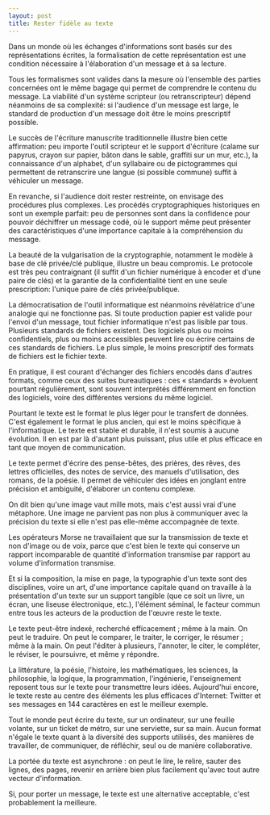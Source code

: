 ```yaml
---
layout: post
title: Rester fidèle au texte
---
```


Dans un monde où les échanges d'informations sont basés sur des représentations écrites, la formalisation de cette représentation est une condition nécessaire à l'élaboration d'un message et à sa lecture.

Tous les formalismes sont valides dans la mesure où l'ensemble des parties concernées ont le même bagage qui permet de comprendre le contenu du message. La viabilité d'un système scripteur (ou retranscripteur) dépend néanmoins de sa complexité: si l'audience d'un message est large, le standard de production d'un message doit être le moins prescriptif possible.

Le succès de l'écriture manuscrite traditionnelle illustre bien cette affirmation: peu importe l'outil scripteur et le support d'écriture (calame sur papyrus, crayon sur papier, bâton dans le sable, graffiti sur un mur, etc.), la connaissance d'un alphabet, d'un syllabaire ou de pictogrammes qui permettent de retranscrire une langue (si possible commune) suffit à véhiculer un message.

En revanche, si l'audience doit rester restreinte, on envisage des procédures plus complexes. Les procédés cryptographiques historiques en sont un exemple parfait: peu de personnes sont dans la confidence pour pouvoir déchiffrer un message codé, où le support même peut présenter des caractéristiques d'une importance capitale à la compréhension du message.

La beauté de la vulgarisation de la cryptographie, notamment le modèle à base de clé privée/clé publique, illustre un beau compromis. Le protocole est très peu contraignant (il suffit d'un fichier numérique à encoder et d'une paire de clés) et la garantie de la confidentialité tient en une seule prescription: l'unique paire de clés privée/publique.

La démocratisation de l'outil informatique est néanmoins révélatrice d'une analogie qui ne fonctionne pas. Si toute production papier est valide pour l'envoi d'un message, tout fichier informatique n'est pas lisible par tous. Plusieurs standards de fichiers existent. Des logiciels plus ou moins confidentiels, plus ou moins accessibles peuvent lire ou écrire certains de ces standards de fichiers.
Le plus simple, le moins prescriptif des formats de fichiers est le fichier texte.

En pratique, il est courant d'échanger des fichiers encodés dans d'autres formats, comme ceux des suites bureautiques : ces « standards » évoluent pourtant régulièrement, sont souvent interprétés différemment en fonction des logiciels, voire des différentes versions du même logiciel.

Pourtant le texte est le format le plus léger pour le transfert de données. C'est également le format le plus ancien, qui est le moins spécifique à l'informatique. Le texte est stable et durable, il n'est soumis à aucune évolution. Il en est par là d'autant plus puissant, plus utile et plus efficace en tant que moyen de communication.

Le texte permet d'écrire des pense-bêtes, des prières, des rêves, des lettres officielles, des notes de service, des manuels d'utilisation, des romans, de la poésie. Il permet de véhiculer des idées en jonglant entre précision et ambiguité, d'élaborer un contenu complexe.

On dit bien qu'une image vaut mille mots, mais c'est aussi vrai d'une métaphore. Une image ne parvient pas non plus à communiquer avec la précision du texte si elle n'est pas elle-même accompagnée de texte.

Les opérateurs Morse ne travaillaient que sur la transmission de texte et non d'image ou de voix, parce que c'est bien le texte qui conserve un rapport incomparable de quantité d'information transmise par rapport au volume d'information transmise.

Et si la composition, la mise en page, la typographie d'un texte sont des disciplines, voire un art, d'une importance capitale quand on travaille à la présentation d'un texte sur un support tangible (que ce soit un livre, un écran, une liseuse électronique, etc.), l'élément séminal, le facteur commun entre tous les acteurs de la production de l'œuvre reste le texte.

Le texte peut-être indexé, recherché efficacement ; même à la main. On peut le traduire. On peut le comparer, le traiter, le corriger, le résumer ; même à la main. On peut l'éditer à plusieurs, l'annoter, le citer, le compléter, le réviser, le poursuivre, et même y répondre.

La littérature, la poésie, l'histoire, les mathématiques, les sciences, la philosophie, la logique, la programmation, l'ingénierie, l'enseignement reposent tous sur le texte pour transmettre leurs idées. Aujourd'hui encore, le texte reste au centre des éléments les plus efficaces d'Internet: Twitter et ses messages en 144 caractères en est le meilleur exemple.

Tout le monde peut écrire du texte, sur un ordinateur, sur une feuille volante, sur un ticket de métro, sur une serviette, sur sa main. Aucun format n'égale le texte quant à la diversité des supports utilisés, des manières de travailler, de communiquer, de réfléchir, seul ou de manière collaborative.

La portée du texte est asynchrone : on peut le lire, le relire, sauter des lignes, des pages, revenir en arrière bien plus facilement qu'avec tout autre vecteur d'information.

Si, pour porter un message, le texte est une alternative acceptable, c'est probablement la meilleure.

